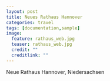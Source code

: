 ```yaml
---
layout: post
title: Neues Rathaus Hannover
categories: travel
tags: [documentation,sample]
image:
  feature: rathaus_web.jpg
  teaser: rathaus_web.jpg
  credit: ""
  creditlink: ""
---
```

Neue Rathaus Hannover, Niedersachsen
